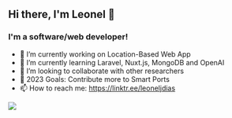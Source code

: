 ## Hi there, I'm Leonel 👋

### I'm a software/web developer!

- 🔭 I’m currently working on Location-Based Web App
- 🌱 I’m currently learning Laravel, Nuxt.js, MongoDB and OpenAI
- 👯 I’m looking to collaborate with other researchers
- 🥅 2023 Goals: Contribute more to Smart Ports
- 📫 How to reach me: https://linktr.ee/leoneljdias

![](https://komarev.com/ghpvc/?username=leoneljdias&color=blue&style=flat-square)

